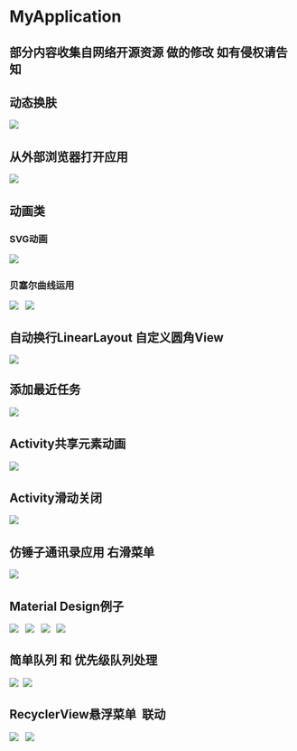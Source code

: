 # MyApplication
## 部分内容收集自网络开源资源 做的修改 如有侵权请告知
## 动态换肤
![](/ScreenShoot/SkinLoaderScreenShoot.gif )  
## 从外部浏览器打开应用
![](/ScreenShoot/WebIntentScreenShoot.gif )  
## 动画类
### SVG动画
![](/ScreenShoot/AnimSVGScreenShoot.gif )  
### 贝塞尔曲线运用
![](/ScreenShoot/AnimScreenShoot.gif )  
![](/ScreenShoot/AnimScreenShoot1.gif )  
## 自动换行LinearLayout 自定义圆角View
![](/ScreenShoot/AutoLineLayoutScreenShoot.gif )
## 添加最近任务
![](/ScreenShoot/AddRecentTaskScreenShoot.gif)  
## Activity共享元素动画
![](/ScreenShoot/SceneTransitionScreenShoot.gif ) 
## Activity滑动关闭
![](/ScreenShoot/SwipBackCloseScreenShoot.gif )  
## 仿锤子通讯录应用 右滑菜单
![](/ScreenShoot/RightSwipMenuScreenShoot.gif )  
## Material Design例子
![](/ScreenShoot/CollapsingToolbarLayoutScreenShoot.gif )  
![](/ScreenShoot/NestedScrolling1ScreenShoot.gif )  
![](/ScreenShoot/NestedScrolling2ScreenShoot.gif )  
![](/ScreenShoot/NestedScrollingScreenShoot.gif )  
## 简单队列 和 优先级队列处理
![](/ScreenShoot/SimpleQueueScreenShoot.gif ) 
![](/ScreenShoot/PriorityQueueScreenShoot.gif )  
## RecyclerView悬浮菜单  联动
![](/ScreenShoot/RecyclerViewItemDecorationScreenShoot.gif )  
![](/ScreenShoot/RecyclerViewRelatedScreenShoot.gif )  
